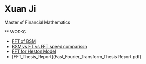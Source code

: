 # Xuan Ji 
Master of Financial Mathematics

** WORKS
- [FFT of BSM](Fourier_Transform_Heston_BSM.ipynb)
- [BSM vs FT vs FFT speed comparison](Speed_Comparison.ipynb)
- [FFT for Heston Model](fft_for_heston.ipynb)
- [FFT_Thesis_Report](Fast_Fourier_Transform_Thesis Report.pdf)

